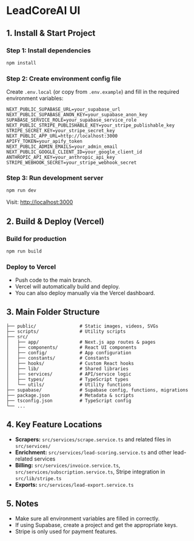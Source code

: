 # LeadCoreAI UI

## 1. Install & Start Project

### Step 1: Install dependencies

```bash
npm install
```

### Step 2: Create environment config file

Create `.env.local` (or copy from `.env.example`) and fill in the required environment variables:

```env
NEXT_PUBLIC_SUPABASE_URL=your_supabase_url
NEXT_PUBLIC_SUPABASE_ANON_KEY=your_supabase_anon_key
SUPABASE_SERVICE_ROLE=your_supabase_service_role
NEXT_PUBLIC_STRIPE_PUBLISHABLE_KEY=your_stripe_publishable_key
STRIPE_SECRET_KEY=your_stripe_secret_key
NEXT_PUBLIC_APP_URL=http://localhost:3000
APIFY_TOKEN=your_apify_token
NEXT_PUBLIC_ADMIN_EMAILS=your_admin_email
NEXT_PUBLIC_GOOGLE_CLIENT_ID=your_google_client_id
ANTHROPIC_API_KEY=your_anthropic_api_key
STRIPE_WEBHOOK_SECRET=your_stripe_webhook_secret
```

### Step 3: Run development server

```bash
npm run dev
```

Visit: [http://localhost:3000](http://localhost:3000)

## 2. Build & Deploy (Vercel)

### Build for production

```bash
npm run build
```

### Deploy to Vercel

- Push code to the main branch.
- Vercel will automatically build and deploy.
- You can also deploy manually via the Vercel dashboard.

## 3. Main Folder Structure

```
├── public/                # Static images, videos, SVGs
├── scripts/               # Utility scripts
├── src/
│   ├── app/               # Next.js app routes & pages
│   ├── components/        # React UI components
│   ├── config/            # App configuration
│   ├── constants/         # Constants
│   ├── hooks/             # Custom React hooks
│   ├── lib/               # Shared libraries
│   ├── services/          # API/service logic
│   ├── types/             # TypeScript types
│   └── utils/             # Utility functions
├── supabase/              # Supabase config, functions, migrations
├── package.json           # Metadata & scripts
├── tsconfig.json          # TypeScript config
└── ...
```

## 4. Key Feature Locations

- **Scrapers:** `src/services/scrape.service.ts` and related files in `src/services/`
- **Enrichment:** `src/services/lead-scoring.service.ts` and other lead-related services
- **Billing:** `src/services/invoice.service.ts`, `src/services/subscription.service.ts`, Stripe integration in `src/lib/stripe.ts`
- **Exports:** `src/services/lead-export.service.ts`

## 5. Notes

- Make sure all environment variables are filled in correctly.
- If using Supabase, create a project and get the appropriate keys.
- Stripe is only used for payment features.
